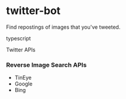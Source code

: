 # twitter-bot

Find repostings of images that you've tweeted.

typescript

Twitter APIs

### Reverse Image Search APIs
* TinEye
* Google
* Bing
